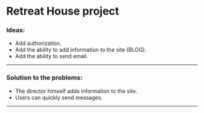 # Retreat House project

### Ideas:

* Add authorization.
* Add the ability to add information to the site (BLOG).
* Add the ability to send email.

---

### Solution to the problems:

* The director himself adds information to the site.
* Users can quickly send messages.

---

